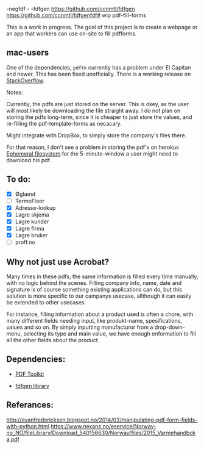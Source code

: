 -negfdf - -fdfgen
https://github.com/ccnmtl/fdfgen
https://github.com/ccnmtl/fdfgenfdf# wip pdf-fill-forms

This is a work in progress. The goal of this project is to create a webpage or an app that workers can use on-site to fill pdfforms.

## mac-users

One of the dependencies, `pdftk` currently has a problem under El Capitan and newer. This has been fixed unofficially. There is a working release on [StackOverflow](https://stackoverflow.com/a/33248310/3493586).

Notes:

Currently, the pdfs are just stored on the server. This is okey, as the user will most likely be downloading the file straight away. I do not plan on storing the pdfs long-term, since it is cheaper to just store the values, and re-filling the pdf-template-forms as necacary.

Might integrate with DropBox, to simply store the company's files there.

For that reason, I don't see a problem in storing the pdf's on herokus [Ephemeral filesystem](https://devcenter.heroku.com/articles/dynos#ephemeral-filesystem) for the 5-minute-window a user might need to download his pdf.

## To do:

 - [X] Øglænd
 - [ ] TermoFloor
 - [X] Adresse-lookup
 - [X] Lagre skjema
 - [X] Lagre kunder
 - [X] Lagre firma
 - [X] Lagre bruker
 - [ ] proff.no

## Why not just use Acrobat?

Many times in these pdfs, the same information is filled every time manually, with no logic behind the scenes. Filling company info, name, date and signature is of course something existing applications can do, but this solution is more specific to our campanys usecase, allthough it can easily be extended to other usecases.

For instance, filling information about a product used is often a chore, with many different fields needing input, like produkt-name, spesifications, values and so on. By simply inputting manufacturor from a drop-down-menu, selecting its type and main value, we have enough enformation to fill all the other fields about the product.

## Dependencies:

- [PDF Toolkit][pdftk]
- [fdfgen library][8e184bcc]

  [pdftk]: http://www.pdflabs.com/tools/pdftk-server/
  [8e184bcc]: https://github.com/ccnmtl/fdfgen "fdfgen library"

## Referances:

http://evanfredericksen.blogspot.no/2014/03/manipulating-pdf-form-fields-with-python.html
https://www.nexans.no/eservice/Norway-no_NO/fileLibrary/Download_540156630/Norway/files/2015_Varmehandboka.pdf

